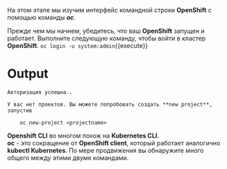 На этом этапе мы изучим интерфейс командной строки **OpenShift** с помощью команды **_oc_**.

Прежде чем мы начнем, убедитесь, что ваш **OpenShift** запущен и работает. Выполните следующую команду, чтобы войти в кластер **OpenShift**.
`oc login -u system:admin`{{execute}}

# Output

```
Авторизация успешна..

У вас нет проектов. Вы можете попробовать создать **new project**, запустив

    oc new-project <projectname>
```

**Openshift CLI** во многом похож на **Kubernetes CLI**.  
**oc** - это сокращение от **OpenShift client**, который работает аналогично **kubectl Kubernetes**. 
По мере продвижения вы обнаружите много общего между этими двумя командами.